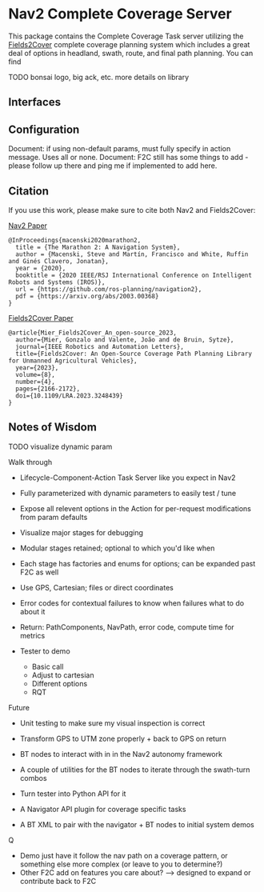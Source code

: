 # Nav2 Complete Coverage Server

This package contains the Complete Coverage Task server utilizing the [Fields2Cover](https://github.com/Fields2Cover/Fields2Cover) complete coverage planning system which includes a great deal of options in headland, swath, route, and final path planning. You can find 

TODO bonsai logo, big ack, etc. more details on library

## Interfaces


## Configuration

Document: if using non-default params, must fully specify in action message. Uses all or none.
Document: F2C still has some things to add - please follow up there and ping me if implemented to add here.

## Citation

If you use this work, please make sure to cite both Nav2 and Fields2Cover:

[Nav2 Paper](https://arxiv.org/abs/2003.00368)

```
@InProceedings{macenski2020marathon2,
  title = {The Marathon 2: A Navigation System},
  author = {Macenski, Steve and Martín, Francisco and White, Ruffin and Ginés Clavero, Jonatan},
  year = {2020},
  booktitle = {2020 IEEE/RSJ International Conference on Intelligent Robots and Systems (IROS)},
  url = {https://github.com/ros-planning/navigation2},
  pdf = {https://arxiv.org/abs/2003.00368}
}
```

[Fields2Cover Paper](https://arxiv.org/pdf/2210.07838.pdf)

```
@article{Mier_Fields2Cover_An_open-source_2023,
  author={Mier, Gonzalo and Valente, João and de Bruin, Sytze},
  journal={IEEE Robotics and Automation Letters},
  title={Fields2Cover: An Open-Source Coverage Path Planning Library for Unmanned Agricultural Vehicles},
  year={2023},
  volume={8},
  number={4},
  pages={2166-2172},
  doi={10.1109/LRA.2023.3248439}
}
```

## Notes of Wisdom

TODO visualize dynamic param

Walk through
  - Lifecycle-Component-Action Task Server like you expect in Nav2
  - Fully parameterized with dynamic parameters to easily test / tune
  - Expose all relevent options in the Action for per-request modifications from param defaults
  - Visualize major stages for debugging
  - Modular stages retained; optional to which you'd like when
  - Each stage has factories and enums for options; can be expanded past F2C as well
  - Use GPS, Cartesian; files or direct coordinates
  - Error codes for contextual failures to know when failures what to do about it
  - Return: PathComponents, NavPath, error code, compute time for metrics

  - Tester to demo
    - Basic call
    - Adjust to cartesian
    - Different options
    - RQT

Future
  - Unit testing to make sure my visual inspection is correct
  - Transform GPS to UTM zone properly + back to GPS on return

  - BT nodes to interact with in in the Nav2 autonomy framework
  - A couple of utilities for the BT nodes to iterate through the swath-turn combos
  - Turn tester into Python API for it
  - A Navigator API plugin for coverage specific tasks
  - A BT XML to pair with the navigator + BT nodes to initial system demos

Q
  - Demo just have it follow the nav path on a coverage pattern, or something else more complex (or leave to you to determine?)
  - Other F2C add on features you care about? --> designed to expand or contribute back to F2C

